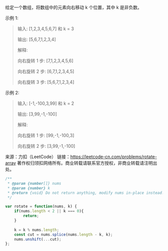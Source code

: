 给定一个数组，将数组中的元素向右移动 k 个位置，其中 k 是非负数。

示例 1:

> 输入: [1,2,3,4,5,6,7] 和 k = 3
>
> 输出: [5,6,7,1,2,3,4]
>
> 解释:
>
> 向右旋转 1 步: [7,1,2,3,4,5,6]
>
> 向右旋转 2 步: [6,7,1,2,3,4,5]
>
> 向右旋转 3 步: [5,6,7,1,2,3,4]

示例 2:

> 输入: [-1,-100,3,99] 和 k = 2
>
> 输出: [3,99,-1,-100]
>
> 解释: 
>
> 向右旋转 1 步: [99,-1,-100,3]
>
> 向右旋转 2 步: [3,99,-1,-100]

来源：力扣（LeetCode）
链接：https://leetcode-cn.com/problems/rotate-array
著作权归领扣网络所有。商业转载请联系官方授权，非商业转载请注明出处。

```javascript
/**
 * @param {number[]} nums
 * @param {number} k
 * @return {void} Do not return anything, modify nums in-place instead.
 */

var rotate = function(nums, k) {
    if(nums.length < 2 || k === 0){
        return;
    }
    
    k = k % nums.length;
    const cut = nums.splice(nums.length - k, k);
    nums.unshift(...cut);
};
```

